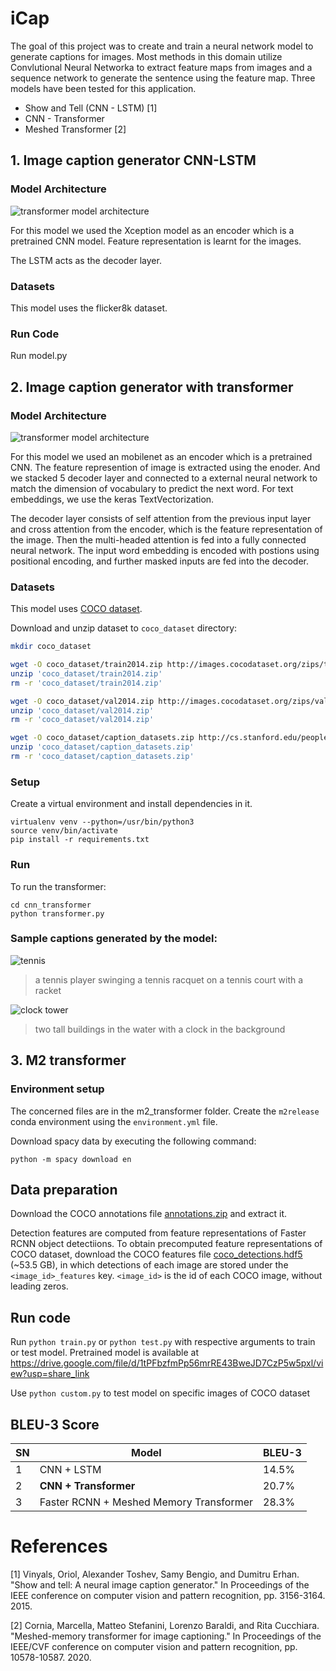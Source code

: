 
# iCap

The goal of this project was to create and train a neural network model to generate captions for images. 
Most methods in this domain utilize Convlutional Neural Networka to extract feature maps from images and a sequence network to generate the sentence using the feature map. Three models have been tested for this application.
- Show and Tell (CNN - LSTM) [1] 
- CNN - Transformer
- Meshed Transformer [2]

## 1. Image caption generator CNN-LSTM

### Model Architecture
![transformer model architecture](./images/cnn-lstm.png)

For this model we used the Xception model as an encoder which is a pretrained CNN model. Feature representation is learnt for the images. 

The LSTM acts as the decoder layer. 

### Datasets

This model uses the flicker8k dataset.

### Run Code
Run model.py
## 2. Image caption generator with transformer

### Model Architecture

![transformer model architecture](./images/transformer-model.png)

For this model we used an mobilenet as an encoder which is a pretrained CNN. The feature represention of image is extracted using the enoder. And we stacked 5 decoder layer and connected to a external neural network to match the dimension of vocabulary to predict the next word. For text embeddings, we use the keras TextVectorization.

The decoder layer consists of self attention from the previous input layer and cross attention from the encoder, which is the feature representation of the image. Then the multi-headed attention is fed into a fully connected neural network. The input word embedding is encoded with postions using positional encoding, and further masked inputs are fed into the decoder.

### Datasets

This model uses [COCO dataset](https://cocodataset.org/).

Download and unzip dataset to `coco_dataset` directory:

```sh
mkdir coco_dataset

wget -O coco_dataset/train2014.zip http://images.cocodataset.org/zips/train2014.zip
unzip 'coco_dataset/train2014.zip'
rm -r 'coco_dataset/train2014.zip'

wget -O coco_dataset/val2014.zip http://images.cocodataset.org/zips/val2014.zip
unzip 'coco_dataset/val2014.zip'
rm -r 'coco_dataset/val2014.zip'

wget -O coco_dataset/caption_datasets.zip http://cs.stanford.edu/people/karpathy/deepimagesent/caption_datasets.zip
unzip 'coco_dataset/caption_datasets.zip'
rm -r 'coco_dataset/caption_datasets.zip'
```

### Setup

Create a virtual environment and install dependencies in it.

```
virtualenv venv --python=/usr/bin/python3
source venv/bin/activate
pip install -r requirements.txt
```

### Run

To run the transformer:
```
cd cnn_transformer
python transformer.py
```

### Sample captions generated by the model:

![tennis](./images/tennis.png)
> a tennis player swinging a tennis racquet on a tennis court with a racket

![clock tower](./images/clock-tower.png)
> two tall buildings in the water with a clock in the background



## 3. M2 transformer
### Environment setup

The concerned files are in the m2_transformer folder. Create the `m2release` conda environment using the `environment.yml` file.

Download spacy data by executing the following command:
```
python -m spacy download en
```
## Data preparation

Download the COCO annotations file [annotations.zip](https://drive.google.com/file/d/1i8mqKFKhqvBr8kEp3DbIh9-9UNAfKGmE/view?usp=sharing) and extract it.

Detection features are computed from feature representations of Faster RCNN object detectiions. To obtain precomputed feature representations of COCO dataset, download the COCO features file [coco_detections.hdf5](https://drive.google.com/open?id=1MV6dSnqViQfyvgyHrmAT_lLpFbkzp3mx) (~53.5 GB), in which detections of each image are stored under the `<image_id>_features` key. `<image_id>` is the id of each COCO image, without leading zeros.

## Run code
Run `python train.py` or `python test.py` with respective arguments to train or test model. Pretrained model is available at https://drive.google.com/file/d/1tPFbzfmPp56mrRE43BweJD7CzP5w5pxl/view?usp=share_link

Use `python custom.py` to test model on specific images of COCO dataset



## BLEU-3 Score

| SN  | Model                                   | BLEU-3 |
|-----|-----------------------------------------|--------|
|  1  | CNN + LSTM                              | 14.5%  |
|  2  | **CNN + Transformer**                   | 20.7%  |
|  3  | Faster RCNN + Meshed Memory Transformer | 28.3%  |

# References

[1] Vinyals, Oriol, Alexander Toshev, Samy Bengio, and Dumitru Erhan. "Show and tell: A neural image caption generator." In Proceedings of the IEEE conference on computer vision and pattern recognition, pp. 3156-3164. 2015.

[2] Cornia, Marcella, Matteo Stefanini, Lorenzo Baraldi, and Rita Cucchiara. "Meshed-memory transformer for image captioning." In Proceedings of the IEEE/CVF conference on computer vision and pattern recognition, pp. 10578-10587. 2020.
